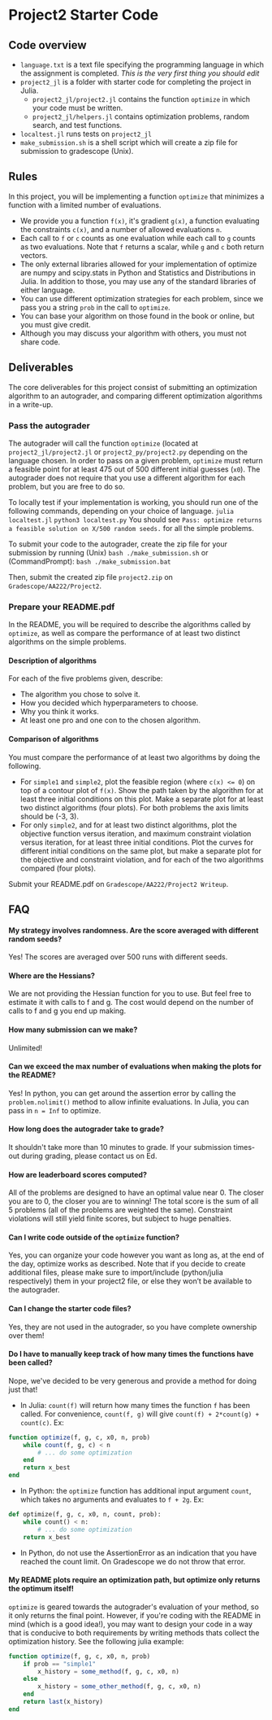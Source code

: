 # Project2 Starter Code

## Code overview
- `language.txt` is a text file specifying the programming language in which the assignment is completed. *This is the very first thing you should edit*
- `project2_jl` is a folder with starter code for completing the project in Julia.
    - `project2_jl/project2.jl` contains the function `optimize` in which your code must be written.
    - `project2_jl/helpers.jl` contains optimization problems, random search, and test functions.
- `localtest.jl` runs tests on `project2_jl`
- `make_submission.sh` is a shell script which will create a zip file for submission to gradescope (Unix).


## Rules
In this project, you will be implementing a function `optimize` that minimizes a function with a limited number of evaluations.
- We provide you a function `f(x)`, it's gradient `g(x)`, a function evaluating the constraints `c(x)`, and a number of allowed evaluations `n`.
- Each call to `f` or `c` counts as one evaluation while each call to `g` counts as two evaluations. Note that `f` returns a scalar, while `g` and `c` both return vectors.
- The only external libraries allowed for your implementation of optimize are numpy and scipy.stats in Python and Statistics and Distributions in Julia. In addition to those, you may use any of the standard libraries of either language.
- You can use different optimization strategies for each problem, since we pass you a string `prob` in the call to `optimize`.
- You can base your algorithm on those found in the book or online, but you must give credit.
- Although you may discuss your algorithm with others, you must not share code.


## Deliverables

The core deliverables for this project consist of submitting an optimization algorithm to an autograder, and comparing different optimization algorithms in a write-up. 

### Pass the autograder
The autograder will call the function `optimize` (located at `project2_jl/project2.jl` or `project2_py/project2.py` depending on the language chosen. In order to pass on a given problem, `optimize` must return a feasible point for at least 475 out of 500 different initial guesses (`x0`). The autograder does not require that you use a different algorithm for each problem, but you are free to do so. 

To locally test if your implementation is working, you should run one of the following commands, depending on your choice of language. 
`julia localtest.jl`
`python3 localtest.py`
You should see `Pass: optimize returns a feasible solution on X/500 random seeds.` for all the simple problems. 

To submit your code to the autograder, create the zip file for your submission by running (Unix)
`bash ./make_submission.sh`
or (CommandPrompt):
`bash ./make_submission.bat`

Then, submit the created zip file `project2.zip` on `Gradescope/AA222/Project2`.

### Prepare your README.pdf
In the README, you will be required to describe the algorithms called by `optimize`, as well as compare the performance of at least two distinct algorithms on the simple problems. 

#### Description of algorithms
For each of the five problems given, describe:
- The algorithm you chose to solve it.
- How you decided which hyperparameters to choose.
- Why you think it works.
- At least one pro and one con to the chosen algorithm.

#### Comparison of algorithms
You must compare the performance of at least two algorithms by doing the following.
- For `simple1` and `simple2`, plot the feasible region (where `c(x) <= 0`) on top of a contour plot of `f(x)`. Show the path taken by the algorithm for at least three initial conditions on this plot. Make a separate plot for at least two distinct algorithms (four plots). For both problems the axis limits should be (-3, 3).
- For only `simple2`, and for at least two distinct algorithms, plot the objective function versus iteration, and maximum constraint violation versus iteration, for at least three initial conditions. Plot the curves for different initial conditions on the same plot, but make a separate plot for the objective and constraint violation, and for each of the two algorithms compared (four plots). 

Submit your README.pdf on `Gradescope/AA222/Project2 Writeup`.

## FAQ

#### My strategy involves randomness. Are the score averaged with different random seeds?
Yes! The scores are averaged over 500 runs with different seeds.

#### Where are the Hessians?
We are not providing the Hessian function for you to use. But feel free to estimate it with calls to f and g. The cost would depend on the number of calls to f and g you end up making.

#### How many submission can we make?
Unlimited!

#### Can we exceed the max number of evaluations when making the plots for the README?
Yes! In python, you can get around the assertion error by calling the `problem.nolimit()` method to allow infinite evaluations. In Julia, you can pass in `n = Inf` to optimize.

#### How long does the autograder take to grade?
It shouldn't take more than 10 minutes to grade. If your submission times-out during grading, please contact us on Ed.

#### How are leaderboard scores computed?
All of the problems are designed to have an optimal value near 0. The closer you are to 0, the closer you are to winning! The total score is the sum of all 5 problems (all of the problems are weighted the same). Constraint violations will still yield finite scores, but subject to huge penalties.

#### Can I write code outside of the `optimize` function?
Yes, you can organize your code however you want as long as, at the end of the day, optimize works as described. Note that if you decide to create additional files, please make sure to import/include (python/julia respectively) them in your project2 file, or else they won’t be available to the autograder.

#### Can I change the starter code files?
Yes, they are not used in the autograder, so you have complete ownership over them!

#### Do I have to manually keep track of how many times the functions have been called?
Nope, we've decided to be very generous and provide a method for doing just that!

- In Julia:
`count(f)` will return how many times the function `f` has been called. For convenience, `count(f, g)` will give `count(f) + 2*count(g) + count(c)`. Ex:
```julia
function optimize(f, g, c, x0, n, prob)
    while count(f, g, c) < n
        # ... do some optimization
    end
    return x_best
end
```

- In Python: the `optimize` function has additional input argument `count`, which takes no arguments and evaluates to `f + 2g`. Ex:
```python
def optimize(f, g, c, x0, n, count, prob):
    while count() < n:
        # ... do some optimization
    return x_best
```
* In Python, do not use the AssertionError as an indication that you have reached the count limit. On Gradescope we do not throw that error.

#### My README plots require an optimization path, but optimize only returns the optimum itself!
`optimize` is geared towards the autograder's evaluation of your method, so it only returns the final point. However, if you're coding with the README in mind (which is a good idea!), you may want to design your code in a way that is conducive to both requirements by writing methods thats collect the optimization history. See the following julia example:
```julia
function optimize(f, g, c, x0, n, prob)
    if prob == "simple1"
        x_history = some_method(f, g, c, x0, n)
    else
        x_history = some_other_method(f, g, c, x0, n)
    end
    return last(x_history)
end
```
